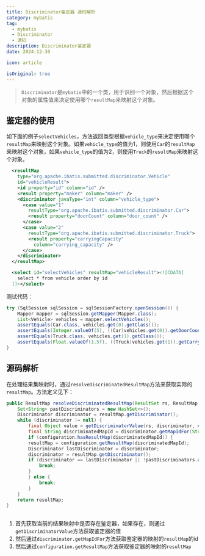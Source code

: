 ```yaml
---
title: Discriminator鉴定器 源码解析
category: mybatis
tag:
  - mybatis
  - Discriminator
  - 源码
description: Discriminator鉴定器
date: 2024-12-30

icon: article

isOriginal: true
---
```


> `Discriminator`是`mybatis`中的一个类，用于识别一个对象，然后根据这个对象的属性值来决定使用哪个`resultMap`来映射这个对象。

## 鉴定器的使用

如下面的例子`selectVehicles`，方法返回类型根据`vehicle_type`来决定使用哪个`resultMap`来映射这个对象。如果`vehicle_type`的值为1，则使用`Car`的`resultMap`来映射这个对象，如果`vehicle_type`的值为2，则使用`Truck`的`resultMap`来映射这个对象。

```xml
  <resultMap
    type="org.apache.ibatis.submitted.discriminator.Vehicle"
    id="vehicleResult">
    <id property="id" column="id" />
    <result property="maker" column="maker" />
    <discriminator javaType="int" column="vehicle_type">
      <case value="1"
        resultType="org.apache.ibatis.submitted.discriminator.Car">
        <result property="doorCount" column="door_count" />
      </case>
      <case value="2"
        resultType="org.apache.ibatis.submitted.discriminator.Truck">
        <result property="carryingCapacity"
          column="carrying_capacity" />
      </case>
    </discriminator>
  </resultMap>

  <select id="selectVehicles" resultMap="vehicleResult"><![CDATA[
    select * from vehicle order by id
  ]]></select>
```

测试代码：

```java
try (SqlSession sqlSession = sqlSessionFactory.openSession()) {
    Mapper mapper = sqlSession.getMapper(Mapper.class);
    List<Vehicle> vehicles = mapper.selectVehicles();
    assertEquals(Car.class, vehicles.get(0).getClass());
    assertEquals(Integer.valueOf(5), ((Car)vehicles.get(0)).getDoorCount());
    assertEquals(Truck.class, vehicles.get(1).getClass());
    assertEquals(Float.valueOf(1.5f), ((Truck)vehicles.get(1)).getCarryingCapacity());
}
```

## 源码解析

在处理结果集映射时，通过`resolveDiscriminatedResultMap`方法来获取实际的`resultMap`。方法定义见下：

```java
public ResultMap resolveDiscriminatedResultMap(ResultSet rs, ResultMap resultMap, String columnPrefix) throws SQLException {
    Set<String> pastDiscriminators = new HashSet<>();
    Discriminator discriminator = resultMap.getDiscriminator();
    while (discriminator != null) {
        final Object value = getDiscriminatorValue(rs, discriminator, columnPrefix);
        final String discriminatedMapId = discriminator.getMapIdFor(String.valueOf(value));
        if (configuration.hasResultMap(discriminatedMapId)) {
        resultMap = configuration.getResultMap(discriminatedMapId);
        Discriminator lastDiscriminator = discriminator;
        discriminator = resultMap.getDiscriminator();
        if (discriminator == lastDiscriminator || !pastDiscriminators.add(discriminatedMapId)) {
            break;
        }
        } else {
            break;
        }
    }
    return resultMap;
}
 
```

1. 首先获取当前的结果映射中是否存在鉴定器，如果存在，则通过`getDiscriminatorValue`方法获取鉴定器的值
2. 然后通过`discriminator.getMapIdFor`方法获取鉴定器的映射的`resultMap`的id
3. 然后通过`configuration.getResultMap`方法获取鉴定器的映射的`resultMap`
